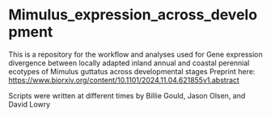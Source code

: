 # Mimulus_expression_across_development
This is a repository for the workflow and analyses used for Gene expression divergence between locally adapted inland annual and coastal perennial ecotypes of Mimulus guttatus across developmental stages 
Preprint here: https://www.biorxiv.org/content/10.1101/2024.11.04.621855v1.abstract

Scripts were written at different times by Billie Gould, Jason Olsen, and David Lowry
